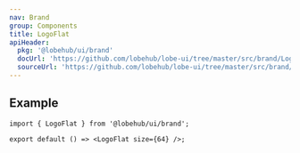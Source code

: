 ```yaml
---
nav: Brand
group: Components
title: LogoFlat
apiHeader:
  pkg: '@lobehub/ui/brand'
  docUrl: 'https://github.com/lobehub/lobe-ui/tree/master/src/brand/LogoFlat/index.md'
  sourceUrl: 'https://github.com/lobehub/lobe-ui/tree/master/src/brand/LogoFlat/index.tsx'
---
```


## Example

```tsx
import { LogoFlat } from '@lobehub/ui/brand';

export default () => <LogoFlat size={64} />;
```
